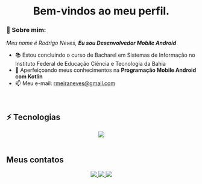 <h1 align='center'> Bem-vindos ao meu perfil. </h1>

### 👋 Sobre mim:

<p>
  <em>
    Meu nome é Rodrigo Neves, <strong>Eu sou Desenvolvedor Mobile Android</strong>
  </em>
</p>
 
- 📚 Estou concluindo o curso de Bacharel em Sistemas de Informação no Instituto Federal de Educação Ciência e Tecnologia da Bahia</a>
- 🚀 Aperfeiçoando meus conhecimentos na <strong>Programação Mobile Android com Kotlin</strong>
- 📫 Meu e-mail: rmeiraneves@gmail.com

<br>

## ⚡ Tecnologias

<div align="center">
  <img src="https://skillicons.dev/icons?i=androidstudio,kotlin,java,git,html,css,wordpress,github"></img>
</div>
  
<br>

##  Meus contatos

<div align="center">
  <p>
<a href="https://www.linkedin.com/in/rodrigo-meiraneves/"> 
	<img src="https://img.shields.io/badge/LinkedIn-0077B5?style=for-the-badge&logo=linkedin&logoColor=white" />
<a href="mailto:rmeiraneves@gmail.com"> 
	<img src="https://img.shields.io/badge/Gmail-D14836?style=for-the-badge&logo=gmail&logoColor=white" />
 <a/>
 <a href="https://www.instagram.com/rodrigonevesm_/"> 
	<img src="https://img.shields.io/badge/Instagram-E4405F?style=for-the-badge&logo=instagram&logoColor=white" />
 <a/><br><br>
</div>
